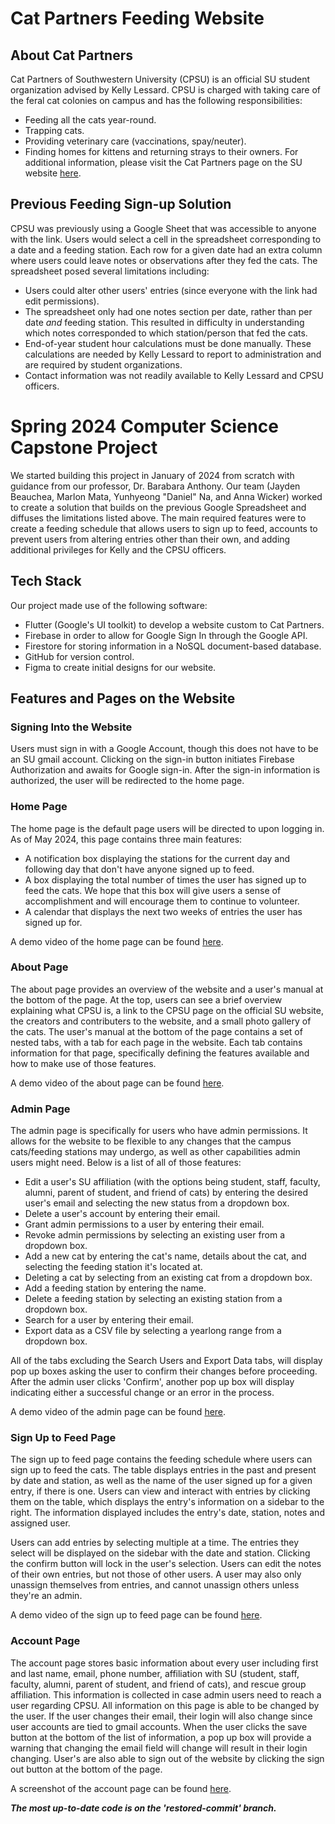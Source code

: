 # Cat Partners Feeding Website
## About Cat Partners
Cat Partners of Southwestern University (CPSU) is an official SU student organization advised by Kelly Lessard.  CPSU is charged with taking care of the feral cat colonies on campus and has the following responsibilities:
- Feeding all the cats year-round.
- Trapping cats.
- Providing veterinary care (vaccinations, spay/neuter).
- Finding homes for kittens and returning strays to their owners.
For additional information, please visit the Cat Partners page on the SU website [here](https://www.southwestern.edu/life-at-southwestern/student-organizations/special-interest/cat-partners/).

## Previous Feeding Sign-up Solution
CPSU was previously using a Google Sheet that was accessible to anyone with the link.  Users would select a cell in the spreadsheet corresponding to a date and a feeding station.  Each row for a given date had an extra column where users could leave notes or observations after they fed the cats.  The spreadsheet posed several limitations including:
- Users could alter other users' entries (since everyone with the link had edit permissions).
- The spreadsheet only had one notes section per date, rather than per date _and_ feeding station.  This resulted in difficulty in understanding which notes corresponded to which station/person that fed the cats.
- End-of-year student hour calculations must be done manually.  These calculations are needed by Kelly Lessard to report to administration and are required by student organizations.
- Contact information was not readily available to Kelly Lessard and CPSU officers.

# Spring 2024 Computer Science Capstone Project
We started building this project in January of 2024 from scratch with guidance from our professor, Dr. Barabara Anthony.  Our team (Jayden Beauchea, Marlon Mata, Yunhyeong "Daniel" Na, and Anna Wicker) worked to create a solution that builds on the previous Google Spreadsheet and diffuses the limitations listed above.  The main required features were to create a feeding schedule that allows users to sign up to feed, accounts to prevent users from altering entries other than their own, and adding additional privileges for Kelly and the CPSU officers.

## Tech Stack 
Our project made use of the following software:
- Flutter (Google's UI toolkit) to develop a website custom to Cat Partners.  
- Firebase in order to allow for Google Sign In through the Google API.
- Firestore for storing information in a NoSQL document-based database.
- GitHub for version control.
- Figma to create initial designs for our website.

## Features and Pages on the Website
### Signing Into the Website
Users must sign in with a Google Account, though this does not have to be an SU gmail account.  Clicking on the sign-in button initiates Firebase Authorization and awaits for Google sign-in.  After the sign-in information is authorized, the user will be redirected to the home page.

### Home Page
The home page is the default page users will be directed to upon logging in.  As of May 2024, this page contains three main features:
- A notification box displaying the stations for the current day and following day that don't have anyone signed up to feed.
- A box displaying the total number of times the user has signed up to feed the cats.  We hope that this box will give users a sense of accomplishment and will encourage them to continue to volunteer.
- A calendar that displays the next two weeks of entries the user has signed up for.

A demo video of the home page can be found [here](https://drive.google.com/file/d/1Vrchu2FBnlDcOtnVIyn3liiXb1Lvodsm/view?usp=sharing).

### About Page
The about page provides an overview of the website and a user's manual at the bottom of the page.  At the top, users can see a brief overview explaining what CPSU is, a link to the CPSU page on the official SU website, the creators and contributers to the website, and a small photo gallery of the cats.  The user's manual at the bottom of the page contains a set of nested tabs, with a tab for each page in the website.  Each tab contains information for that page, specifically defining the features available and how to make use of those features.  

A demo video of the about page can be found [here](https://drive.google.com/file/d/1NEbtWCFAfSJkU7IY6m7DZAmby0SNmmLn/view?usp=sharing).

### Admin Page
The admin page is specifically for users who have admin permissions.  It allows for the website to be flexible to any changes that the campus cats/feeding stations may undergo, as well as other capabilities admin users might need.  Below is a list of all of those features:

- Edit a user's SU affiliation (with the options being student, staff, faculty, alumni, parent of student, and friend of cats) by entering the desired user's email and selecting the new status from a dropdown box.
- Delete a user's account by entering their email.
- Grant admin permissions to a user by entering their email.
- Revoke admin permissions by selecting an existing user from a dropdown box.
- Add a new cat by entering the cat's name, details about the cat, and selecting the feeding station it's located at.
- Deleting a cat by selecting from an existing cat from a dropdown box.
- Add a feeding station by entering the name.
- Delete a feeding station by selecting an existing station from a dropdown box.
- Search for a user by entering their email.
- Export data as a CSV file by selecting a yearlong range from a dropdown box.

All of the tabs excluding the Search Users and Export Data tabs, will display pop up boxes asking the user to confirm their changes before proceeding.  After the admin user clicks 'Confirm', another pop up box will display indicating either a successful change or an error in the process.

A demo video of the admin page can be found [here](https://drive.google.com/file/d/1z5ZmxNhxAfLXjHhymFgovI_GY0cn0Trd/view?usp=sharing).

### Sign Up to Feed Page
The sign up to feed page contains the feeding schedule where users can sign up to feed the cats.  The table displays entries in the past and present by date and station, as well as the name of the user signed up for a given entry, if there is one.  Users can view and interact with entries by clicking them on the table, which displays the entry's information on a sidebar to the right.  The information displayed includes the entry's date, station, notes and assigned user.  

Users can add entries by selecting multiple at a time.  The entries they select will be displayed on the sidebar with the date and station.  Clicking the confirm button will lock in the user's selection.  Users can edit the notes of their own entries, but not those of other users.  A user may also only unassign themselves from entries, and cannot unassign others unless they're an admin.

A demo video of the sign up to feed page can be found [here](https://drive.google.com/file/d/1vHcPDvv1DWjwpt9RHrnMLyubZWwqWtqb/view?usp=sharing).

### Account Page
The account page stores basic information about every user including first and last name, email, phone number, affiliation with SU (student, staff, faculty, alumni, parent of student, and friend of cats), and rescue group affiliation.  This information is collected in case admin users need to reach a user regarding CPSU.  All information on this page is able to be changed by the user.  If the user changes their email, their login will also change since user accounts are tied to gmail accounts.  When the user clicks the save button at the bottom of the list of information, a pop up box will provide a warning that changing the email field will change will result in their login changing.  User's are also able to sign out of the website by clicking the sign out button at the bottom of the page.

A screenshot of the account page can be found [here](https://drive.google.com/file/d/1H_mTCkjJ2S8qaDd7g_gTVacoel3pGrGq/view?usp=sharing).


***The most up-to-date code is on the 'restored-commit' branch.***

